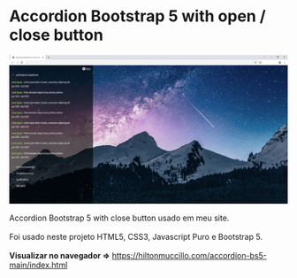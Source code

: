 # Accordion Bootstrap 5 with open / close button

![Accordion Bootstrap 5 with close button](images/screen.jpg?raw=true "Accordion Bootstrap 5 with close button")

Accordion Bootstrap 5 with close button usado em meu site.<br><br>
Foi usado neste projeto HTML5, CSS3, Javascript Puro e Bootstrap 5.<br><br>
<strong>Visualizar no navegador =></strong> https://hiltonmuccillo.com/accordion-bs5-main/index.html

